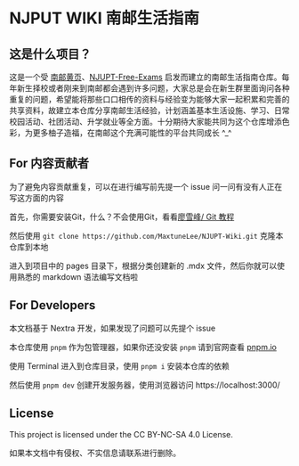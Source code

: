 # NJPUT WIKI 南邮生活指南

## 这是什么项目？

这是一个受 [南邮黄页](https://github.com/Wonz5130/NJUPT-Yellow-Page)、[NJUPT-Free-Exams](https://njuptfreeexams.github.io/) 启发而建立的南邮生活指南仓库。每年新生择校或者刚来到南邮都会遇到许多问题，大家总是会在新生群里面询问各种重复的问题，希望能将那些口口相传的资料与经验变为能够大家一起积累和完善的共享资料，故建立本仓库分享南邮生活经验，计划涵盖基本生活设施、学习、日常校园活动、社团活动、升学就业等全方面。十分期待大家能共同为这个仓库增添色彩，为更多柚子造福，在南邮这个充满可能性的平台共同成长 ^_^

## For 内容贡献者

为了避免内容贡献重复，可以在进行编写前先提一个 issue 问一问有没有人正在写这方面的内容

首先，你需要安装Git，什么？不会使用Git，看看[廖雪峰/ Git 教程](https://www.liaoxuefeng.com/wiki/896043488029600/896067074338496)

然后使用 `git clone https://github.com/MaxtuneLee/NJUPT-Wiki.git` 克隆本仓库到本地

进入到项目中的 pages 目录下，根据分类创建新的 .mdx 文件，然后你就可以使用熟悉的 markdown 语法编写文档啦

## For Developers

本文档基于 Nextra 开发，如果发现了问题可以先提个 issue

本仓库使用 `pnpm` 作为包管理器，如果你还没安装 `pnpm` 请到官网查看 [pnpm.io](https://pnpm.io/installation)

使用 Terminal 进入到仓库目录，使用 `pnpm i` 安装本仓库的依赖

然后使用 `pnpm dev` 创建开发服务器，使用浏览器访问 https://localhost:3000/

## License

This project is licensed under the CC BY-NC-SA 4.0 License.

如果本文档中有侵权、不实信息请联系进行删除。
